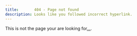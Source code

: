 ```yaml
---
title:       404 - Page not found
description: Looks like you followed incorrect hyperlink.
---
```

This is not the page your are looking for[...](https://www.atrides-mining.com).
